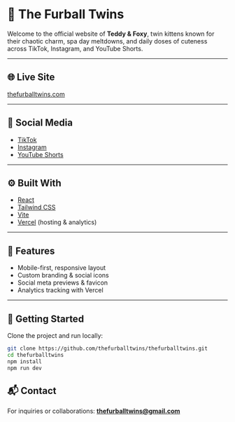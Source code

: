 # 🐾 The Furball Twins

Welcome to the official website of **Teddy & Foxy**, twin kittens known for their chaotic charm, spa day meltdowns, and daily doses of cuteness across TikTok, Instagram, and YouTube Shorts.

---

## 🌐 Live Site
[thefurballtwins.com](https://thefurballtwins.com)

---

## 📸 Social Media

- [TikTok](https://www.tiktok.com/@thefurballtwins)
- [Instagram](https://www.instagram.com/thefurballtwins)
- [YouTube Shorts](https://www.youtube.com/@thefurballtwins)

---

## ⚙️ Built With

- [React](https://react.dev/)
- [Tailwind CSS](https://tailwindcss.com/)
- [Vite](https://vitejs.dev/)
- [Vercel](https://vercel.com/) (hosting & analytics)

---

## 🧼 Features

- Mobile-first, responsive layout
- Custom branding & social icons
- Social meta previews & favicon
- Analytics tracking with Vercel

---

## 📁 Getting Started

Clone the project and run locally:

```bash
git clone https://github.com/thefurballtwins/thefurballtwins.git
cd thefurballtwins
npm install
npm run dev
```

## 📬 Contact

For inquiries or collaborations:
**thefurballtwins@gmail.com**